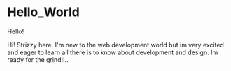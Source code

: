 # Hello_World
Hello!

Hi! Strizzy here. I'm new to the web development world but im very excited and eager to learn all there is to know about development and design. Im ready for the grind!!..

